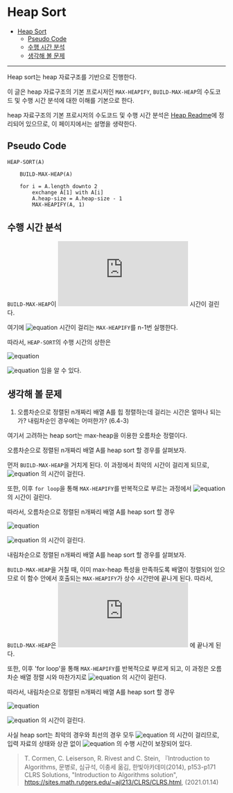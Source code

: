 # Heap Sort

- [Heap Sort](#heap-sort)
  - [Pseudo Code](#pseudo-code)
  - [수행 시간 분석](#수행-시간-분석)
  - [생각해 볼 문제](#생각해-볼-문제)

****

Heap sort는 heap 자료구조를 기반으로 진행한다.

이 글은 heap 자료구조의 기본 프로시저인 `MAX-HEAPIFY`, `BUILD-MAX-HEAP`의 수도코드 및 수행 시간 분석에 대한 이해를 기본으로 한다.

heap 자료구조의 기본 프로시저의 수도코드 및 수행 시간 분석은 [Heap Readme](../../DataStructure/Heap/Readme.md)에 정리되어 있으므로, 이 페이지에서는 설명을 생략한다.

## Pseudo Code

```
HEAP-SORT(A)

    BUILD-MAX-HEAP(A)

    for i = A.length downto 2
        exchange A[1] with A[i]
        A.heap-size = A.heap-size - 1
        MAX-HEAPIFY(A, 1)
```

## 수행 시간 분석

`BUILD-MAX-HEAP`이 ![equation](https://latex.codecogs.com/svg.latex?O(n)) 시간이 걸린다.

여기에 ![equation](https://latex.codecogs.com/svg.latex?O(\log{n})) 시간이 걸리는 `MAX-HEAPIFY`를 n-1번 실행한다.

따라서, `HEAP-SORT`의 수행 시간의 상한은

![equation](https://latex.codecogs.com/svg.latex?O(n)&plus;O(\log{n})\times&space;(n-1)=O(n\log{n}))

![equation](https://latex.codecogs.com/svg.latex?O(n\log{n})) 임을 알 수 있다.

## 생각해 볼 문제

1. 오름차순으로 정렬된 n개짜리 배열 A를 힙 정렬하는데 걸리는 시간은 얼마나 되는가? 내림차순인 경우에는 어떠한가? (6.4-3)

  여기서 고려하는 heap sort는 max-heap을 이용한 오름차순 정렬이다.

  오름차순으로 정렬된 n개짜리 배열 A를 heap sort 할 경우를 살펴보자.
  
  먼저 `BUILD-MAX-HEAP`을 거치게 된다. 이 과정에서 최악의 시간이 걸리게 되므로, ![equation](https://latex.codecogs.com/svg.latex?O(n\log{n})) 의 시간이 걸린다.

  또한, 이후 `for loop`을 통해 `MAX-HEAPIFY`를 반복적으로 부르는 과정에서 ![equation](https://latex.codecogs.com/svg.latex?O(n\log{n})) 의 시간이 걸린다.

  따라서, 오름차순으로 정렬된 n개짜리 배열 A를 heap sort 할 경우

  ![equation](https://latex.codecogs.com/svg.latex?O(n\log{n})&plus;O(n\log{n})=O(n\log{n}))

  ![equation](https://latex.codecogs.com/svg.latex?O(n\log{n})) 의 시간이 걸린다.

  내림차순으로 정렬된 n개짜리 배열 A를 heap sort 할 경우를 살펴보자.

  `BUILD-MAX-HEAP`을 거칠 때, 이미 max-heap 특성을 만족하도록 배열이 정렬되어 있으므로 이 함수 안에서 호출되는 `MAX-HEAPIFY`가 상수 시간만에 끝나게 된다. 따라서, `BUILD-MAX-HEAP`은 ![equation](https://latex.codecogs.com/svg.latex?O(n)) 에 끝나게 된다.

  또한, 이후 'for loop'을 통해 `MAX-HEAPIFY`를 반복적으로 부르게 되고, 이 과정은 오름차순 배열 정렬 시와 마찬가지로 ![equation](https://latex.codecogs.com/svg.latex?O(n\log{n})) 의 시간이 걸린다.

  따라서, 내림차순으로 정렬된 n개짜리 배열 A를 heap sort 할 경우

  ![equation](https://latex.codecogs.com/svg.latex?O(n)&space;&plus;&space;O(\log{n})&space;=&space;O(\log{n}))

  ![equation](https://latex.codecogs.com/svg.latex?O(\log{n})) 의 시간이 걸린다.

  사실 heap sort는 최악의 경우와 최선의 경우 모두 ![equation](https://latex.codecogs.com/svg.latex?O(\log{n})) 의 시간이 걸리므로, 입력 자료의 상태와 상관 없이 ![equation](https://latex.codecogs.com/svg.latex?O(\log{n})) 의 수행 시간이 보장되어 있다.

>   T. Cormen, C. Leiserson, R. Rivest and C. Stein, 『Introduction to Algorithms, 문병로, 심규석, 이충세 옮김, 한빛아카데미(2014), p153-p171<br>
> CLRS Solutions, "Introduction to Algorithms solution", https://sites.math.rutgers.edu/~ajl213/CLRS/CLRS.html, (2021.01.14)